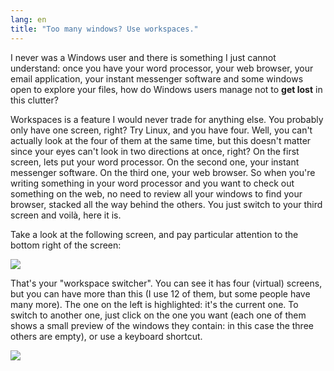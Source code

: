 ```yaml
---
lang: en
title: "Too many windows? Use workspaces."
---
```


I never was a Windows user and there is something I just cannot 
understand: once you have your word processor, your web browser, your 
email application, your instant messenger software and some windows open to 
explore your files, how do Windows users manage not to <b>get lost</b> 
in this clutter?

Workspaces is a feature I would never trade for anything else. You 
probably only have one screen, right? Try Linux, and you have four. 
Well, you can't actually look at the four of them at the same time, but 
this doesn't matter since your eyes can't look in two directions at 
once, right? On the first screen, lets put your word processor. On the 
second one, your instant messenger software. On the third one, your web 
browser. So when you're writing something in your word processor and you 
want to check out something on the web, no need to review all your 
windows to find your browser, stacked all the way behind the others. You 
just switch to your third screen and voilà, here it is.

Take a look at the following screen, and pay particular attention to 
the bottom right of the screen:

<img src="Images/workspaces.png" border="0"/>

That's your "workspace switcher". You can see it has four (virtual) 
screens, but you can have more than this (I use 12 of them, but some 
people have many more). The one on the left is highlighted: it's the 
current one. To switch to another one, just click on the one you want 
(each one of them shows a small preview of the windows they contain: 
in this case the three others are empty), or use a keyboard shortcut.

<img src="Images/workspaces_full.png" border="0"/>




